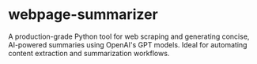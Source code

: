 # webpage-summarizer
A production-grade Python tool for web scraping and generating concise, AI-powered summaries using OpenAI's GPT models. Ideal for automating content extraction and summarization workflows.
